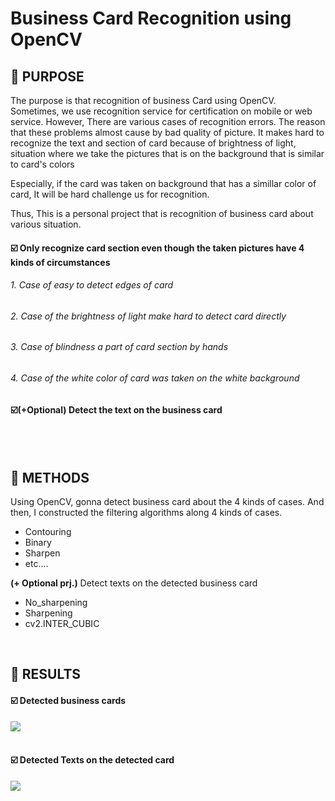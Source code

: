 # Business Card Recognition using OpenCV

## 📌 PURPOSE
The purpose is that recognition of business Card using OpenCV.
Sometimes, we use recognition service for certification on mobile or web service.
However, There are various cases of recognition errors. The reason that these problems almost cause by bad quality of picture.
It makes hard to recognize the text and section of card because of brightness of light, situation where we take the pictures that is on the background that is similar to card's colors

Especially, if the card was taken on background that has a simillar color of card, It will be hard challenge us for recognition.

Thus, This is a personal project that is recognition of business card about various situation.

####       ☑️ Only recognize card section even though the taken pictures have 4 kinds of circumstances
######             1. Case of easy to detect edges of card
######             2. Case of the brightness of light make hard to detect card directly
######             3. Case of blindness a part of card section by hands
######             4. Case of the white color of card was taken on the white background

####       ☑️(+Optional) Detect the text on the business card

<br>
<br>

## 📌 METHODS
Using OpenCV, gonna detect business card about the 4 kinds of cases.
And then, I constructed the filtering algorithms along 4 kinds of cases.

- Contouring
- Binary
- Sharpen
- etc....

**(+ Optional prj.)** 
Detect texts on the detected business card

- No_sharpening
- Sharpening
- cv2.INTER_CUBIC
<br>

## 📌 RESULTS
#### ☑️ Detected business cards
<img src = 'https://img1.daumcdn.net/thumb/R1280x0/?scode=mtistory2&fname=https%3A%2F%2Fblog.kakaocdn.net%2Fdn%2FbkVmvS%2FbtsKbyEWtAQ%2Fb3wmkg8L2ZxdmFhG9BbBJk%2Fimg.png'>
<br>
<br>

#### ☑️ Detected Texts on the detected card
<img src = 'https://img1.daumcdn.net/thumb/R1280x0/?scode=mtistory2&fname=https%3A%2F%2Fblog.kakaocdn.net%2Fdn%2FqdaVx%2FbtsM6csgeNV%2FuzArKJslik3rkzU4dcic0k%2Fimg.png'>


